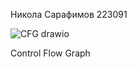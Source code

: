 Никола Сарафимов 223091


![CFG drawio](https://github.com/nikolasarafimov/SI_2024_lab2_223091/assets/134642898/1b1d0057-5eda-48d6-aa4a-61d6c26860ce)

Control Flow Graph
